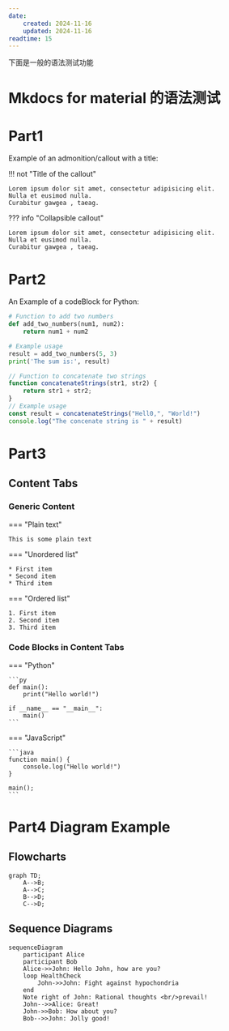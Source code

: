 ```yaml
---
date:
    created: 2024-11-16
    updated: 2024-11-16
readtime: 15
---
```


下面是一般的语法测试功能

<!-- more -->
# Mkdocs for material 的语法测试

# Part1

Example of an admonition/callout with a title:

!!! not "Title of the callout"

    Lorem ipsum dolor sit amet, consectetur adipisicing elit.
    Nulla et eusimod nulla.
    Curabitur gawgea , taeag.

??? info "Collapsible callout"

    Lorem ipsum dolor sit amet, consectetur adipisicing elit.
    Nulla et eusimod nulla.
    Curabitur gawgea , taeag.


# Part2
An Example of a codeBlock for Python:

```python title="add_numbers.py" linenums="1"
# Function to add two numbers
def add_two_numbers(num1, num2):
    return num1 + num2

# Example usage
result = add_two_numbers(5, 3)
print('The sum is:', result)
```

```js title="concatenate_strings.js" linenums="1" hl_lines="2-4"
// Function to concatenate two strings
function concatenateStrings(str1, str2) {
    return str1 + str2;
}
// Example usage
const result = concatenateStrings("Hell0,", "World!")
console.log("The concenate string is " + result)
```

# Part3

## Content Tabs
### Generic Content

=== "Plain text"

    This is some plain text

=== "Unordered list"

    * First item 
    * Second item
    * Third item 

=== "Ordered list"

    1. First item
    2. Second item 
    3. Third item

### Code Blocks in Content Tabs

=== "Python"

    ```py
    def main():
        print("Hello world!")

    if __name__ == "__main__":
        main()
    ```

=== "JavaScript"

    ```java
    function main() {
        console.log("Hello world!")
    }

    main();
    ```
# Part4 Diagram Example

## Flowcharts

```mermaid
graph TD;
    A-->B;
    A-->C;
    B-->D;
    C-->D;

```

## Sequence Diagrams

```mermaid
sequenceDiagram
    participant Alice
    participant Bob
    Alice->>John: Hello John, how are you?
    loop HealthCheck
        John->>John: Fight against hypochondria
    end
    Note right of John: Rational thoughts <br/>prevail!
    John-->>Alice: Great!
    John->>Bob: How about you?
    Bob-->>John: Jolly good!
```

